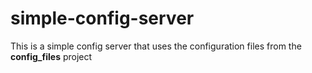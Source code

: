 # simple-config-server

This is a simple config server that uses the configuration files from the **config_files** project
